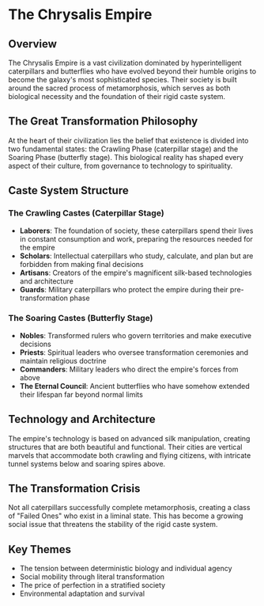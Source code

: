 # The Chrysalis Empire

## Overview
The Chrysalis Empire is a vast civilization dominated by hyperintelligent caterpillars and butterflies who have evolved beyond their humble origins to become the galaxy's most sophisticated species. Their society is built around the sacred process of metamorphosis, which serves as both biological necessity and the foundation of their rigid caste system.

## The Great Transformation Philosophy
At the heart of their civilization lies the belief that existence is divided into two fundamental states: the Crawling Phase (caterpillar stage) and the Soaring Phase (butterfly stage). This biological reality has shaped every aspect of their culture, from governance to technology to spirituality.

## Caste System Structure

### The Crawling Castes (Caterpillar Stage)
- **Laborers**: The foundation of society, these caterpillars spend their lives in constant consumption and work, preparing the resources needed for the empire
- **Scholars**: Intellectual caterpillars who study, calculate, and plan but are forbidden from making final decisions
- **Artisans**: Creators of the empire's magnificent silk-based technologies and architecture
- **Guards**: Military caterpillars who protect the empire during their pre-transformation phase

### The Soaring Castes (Butterfly Stage)
- **Nobles**: Transformed rulers who govern territories and make executive decisions
- **Priests**: Spiritual leaders who oversee transformation ceremonies and maintain religious doctrine
- **Commanders**: Military leaders who direct the empire's forces from above
- **The Eternal Council**: Ancient butterflies who have somehow extended their lifespan far beyond normal limits

## Technology and Architecture
The empire's technology is based on advanced silk manipulation, creating structures that are both beautiful and functional. Their cities are vertical marvels that accommodate both crawling and flying citizens, with intricate tunnel systems below and soaring spires above.

## The Transformation Crisis
Not all caterpillars successfully complete metamorphosis, creating a class of "Failed Ones" who exist in a liminal state. This has become a growing social issue that threatens the stability of the rigid caste system.

## Key Themes
- The tension between deterministic biology and individual agency
- Social mobility through literal transformation
- The price of perfection in a stratified society
- Environmental adaptation and survival